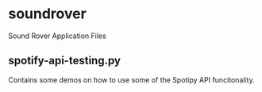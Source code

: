 # soundrover
Sound Rover Application Files
## spotify-api-testing.py
Contains some demos on how to use some of the Spotipy API funcitonality.
